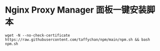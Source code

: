 # Nginx Proxy Manager 面板一键安装脚本

```shell
wget -N --no-check-certificate https://raw.githubusercontent.com/taffychan/npm/main/npm.sh && bash npm.sh
```
